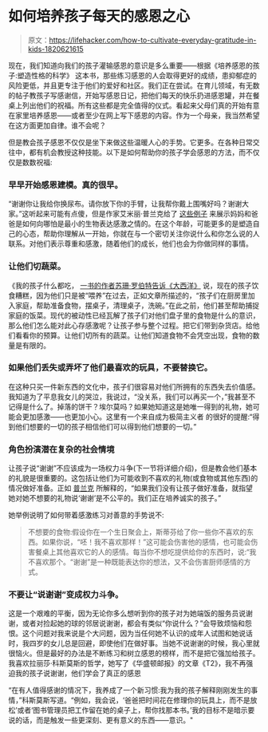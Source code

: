 # 如何培养孩子每天的感恩之心

> 原文：<https://lifehacker.com/how-to-cultivate-everyday-gratitude-in-kids-1820621615>

现在，我们知道向我们的孩子灌输感恩的意识是多么重要——根据《培养感恩的孩子:塑造性格的科学》 这本书，那些练习感恩的人会取得更好的成绩，患抑郁症的风险更低，并且更专注于他们的爱好和社区。我们正在尝试。在育儿领域，有无数的帖子教孩子写感谢信，开始写感恩日记，把他们每天的快乐扔进感恩罐，并在餐桌上列出他们的祝福。所有这些都是完全值得的仪式。看起来父母们真的开始有意在家里培养感恩——或者至少在网上写下感恩的内容。作为一个母亲，我当然希望在这方面更加自律。谁不会呢？



但是教会孩子感恩不仅仅是坐下来做这些温暖人心的手势。它更多。在各种日常交往中，都有机会教授这种技能。以下是如何帮助你的孩子学会感恩的方法，而不仅仅是数数祝福:

### **早早开始感恩建模。真的很早。**

“谢谢你让我给你换尿布。请你放下你的手臂，让我帮你戴上围嘴好吗？谢谢大家。”这听起来可能有点傻，但是作家艾米丽·普兰克给了 [这些例子](https://www.emilyplank.com/2014/11/26/no-more-magic-words/) 来展示妈妈和爸爸是如何向哪怕是最小的生物表达感激之情的。在这个年龄，可能更多的是塑造自己的心态，帮助你理解从一开始，你就在与一个密切关注你说什么和你怎么说的人联系。对他们表示尊重和感激，随着他们的成长，他们也会为你做同样的事情。

### 让他们切蔬菜。

《我的孩子什么都吃， [一书的作者苏珊·罗伯特告诉《大西洋》](https://www.theatlantic.com/education/archive/2014/11/how-to-teach-kids-to-be-grateful-give-them-less/383244/) 说，现在的孩子饮食糟糕，因为他们只是被“喂养”在过去，正如文章所描述的，“孩子们在厨房里加入家庭，帮助准备食物，摆桌子，清理桌子，洗碗。”在此之前，他们甚至帮助捕捉家庭的饭菜。现代的被动性已经瓦解了孩子们对他们盘子里的食物是什么的意识，那么他们怎么能对此心存感激呢？让孩子参与整个过程。把它们带到杂货店。给他们看看你的预算。让他们切所有的蔬菜。让他们知道食物不会凭空出现，食物的数量是有限的。

### 如果他们丢失或弄坏了他们最喜欢的玩具，不要替换它。

在这种只买一件新东西的文化中，孩子们很容易对他们所拥有的东西失去价值感。我知道为了平息我女儿的哭泣，我说过，“没关系，我们可以再买一个，”我甚至不记得是什么了。掉落的饼干？埃尔莫吗？如果她知道这是她唯一得到的礼物，她可能会更加感激——也更加小心。这里有一个来自成为极简主义者 的很好的提醒:“得到他们想要的一切的孩子相信他们可以得到他们想要的一切。”

### 角色扮演潜在复杂的社会情境

让孩子说“谢谢”不应该成为一场权力斗争(下一节将详细介绍)，但是教会他们基本的礼貌是很重要的。这包括让他们为可能收到不喜欢的礼物(或食物或其他东西)的情况做好准备。正如 [普兰克](https://www.emilyplank.com/2014/11/26/no-more-magic-words/) 所解释的，“如果我们没有让孩子做好准备，就指望她对她不想要的礼物说‘谢谢’是不公平的。我们正在培养诚实的孩子。”

她举例说明了如何带着感激练习对善意的手势说不:

> 不想要的食物:假设你在一个生日聚会上，斯蒂芬给了你一些你不喜欢的东西。如果你说，“呸！我不喜欢那样！”这可能会伤害他的感情，也可能会伤害餐桌上其他喜欢它的人的感情。每当你不想吃提供给你的东西时，说:“我不喜欢那个。“谢谢”是一种既能表达你的想法，又不会伤害厨师感情的方式。

### 不要让“说谢谢”变成权力斗争。

这是一个艰难的平衡，因为无论你多么想听到你的孩子对为她端饭的服务员说谢谢，或者对捡起她的球的邻居说谢谢，都会有类似“你说什么？”会导致烦恼和怨恨。这个问题对我来说是个大问题，因为当任何她不认识的成年人试图和她说话时，我四岁的女儿总是回避，即使他们在做好事。当她不说谢谢的时候，我心里就很恼火。但是最好的办法是不断练习和树立感恩的榜样，而不是把它强加给孩子。我喜欢拉丽莎·科斯莫斯的哲学，她写了《华盛顿邮报》的文章《T2》，我不再强迫我的孩子说谢谢，他们学会了真正的感恩

“在有人值得感谢的情况下，我养成了一个新习惯:我为我的孩子解释刚刚发生的事情，”科斯莫斯写道。“例如，我会说，‘爸爸把时间花在修理你的玩具上，而不是放松’或者‘图书管理员把工作留在她的桌子上，帮你找那本书。’我的目标不是暗示要说的话，而是触发一些更深刻、更有意义的东西——意识。"